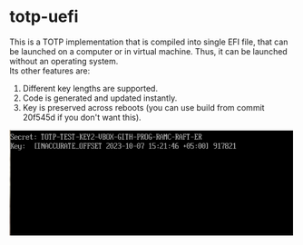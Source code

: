 # totp-uefi
This is a TOTP implementation that is compiled into single EFI file, that can be launched on a computer or in virtual machine. Thus, it can be launched without an operating system.
<br>Its other features are:
<ol>
  <li>Different key lengths are supported.</li>
  <li>Code is generated and updated instantly.</li>
  <li>Key is preserved across reboots (you can use build from commit 20f545d if you don't want this).</li>
</ol>
<img src="273380260-7e381149-bfae-4769-911c-9b3d5d9c5cec.png" alt="screenshot" width="500" height="186">
